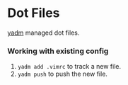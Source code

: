 # Dot Files

[yadm](https://yadm.io/) managed dot files. 

### Working with existing config
1. `yadm add .vimrc` to track a new file.
2. `yadm push` to push the new file. 
